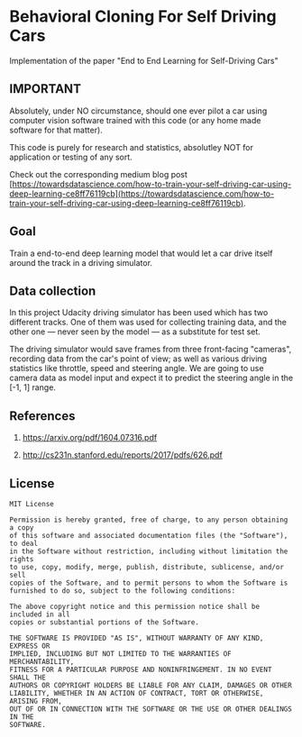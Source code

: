 # Behavioral Cloning For Self Driving Cars

Implementation of the paper "End to End Learning for Self-Driving Cars"

## IMPORTANT

Absolutely, under NO circumstance, should one ever pilot a car using computer vision software trained with this code (or any home made software for that matter).

This code is purely for research and statistics, absolutley NOT for application or testing of any sort.

Check out the corresponding medium blog post [https://towardsdatascience.com/how-to-train-your-self-driving-car-using-deep-learning-ce8ff76119cb](https://towardsdatascience.com/how-to-train-your-self-driving-car-using-deep-learning-ce8ff76119cb).

## Goal

Train a end-to-end deep learning model that would let a car drive itself around the track in a driving simulator.

## Data collection

In this project Udacity driving simulator has been used which has two different tracks. One of them was used for collecting training data, and the other one — never seen by the model — as a substitute for test set.

The driving simulator would save frames from three front-facing "cameras", recording data from the car's point of view; as well as various driving statistics like throttle, speed and steering angle. We are going to use camera data as model input and expect it to predict the steering angle in the [-1, 1] range.

## References

1. https://arxiv.org/pdf/1604.07316.pdf

2. http://cs231n.stanford.edu/reports/2017/pdfs/626.pdf

## License

```
MIT License

Permission is hereby granted, free of charge, to any person obtaining a copy
of this software and associated documentation files (the "Software"), to deal
in the Software without restriction, including without limitation the rights
to use, copy, modify, merge, publish, distribute, sublicense, and/or sell
copies of the Software, and to permit persons to whom the Software is
furnished to do so, subject to the following conditions:

The above copyright notice and this permission notice shall be included in all
copies or substantial portions of the Software.

THE SOFTWARE IS PROVIDED "AS IS", WITHOUT WARRANTY OF ANY KIND, EXPRESS OR
IMPLIED, INCLUDING BUT NOT LIMITED TO THE WARRANTIES OF MERCHANTABILITY,
FITNESS FOR A PARTICULAR PURPOSE AND NONINFRINGEMENT. IN NO EVENT SHALL THE
AUTHORS OR COPYRIGHT HOLDERS BE LIABLE FOR ANY CLAIM, DAMAGES OR OTHER
LIABILITY, WHETHER IN AN ACTION OF CONTRACT, TORT OR OTHERWISE, ARISING FROM,
OUT OF OR IN CONNECTION WITH THE SOFTWARE OR THE USE OR OTHER DEALINGS IN THE
SOFTWARE.
```
